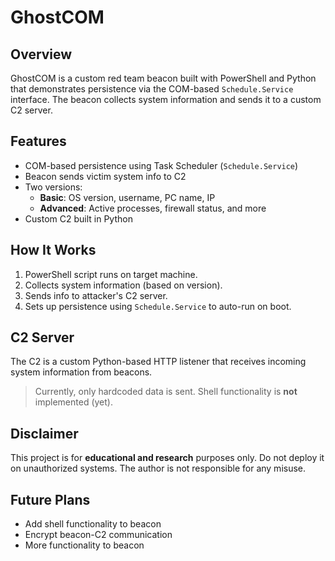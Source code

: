# GhostCOM

## Overview
GhostCOM is a custom red team beacon built with PowerShell and Python that demonstrates persistence via the COM-based `Schedule.Service` interface. The beacon collects system information and sends it to a custom C2 server.

## Features
- COM-based persistence using Task Scheduler (`Schedule.Service`)
- Beacon sends victim system info to C2
- Two versions:
  - **Basic**: OS version, username, PC name, IP
  - **Advanced**: Active processes, firewall status, and more
- Custom C2 built in Python

## How It Works
1. PowerShell script runs on target machine.
2. Collects system information (based on version).
3. Sends info to attacker's C2 server.
4. Sets up persistence using `Schedule.Service` to auto-run on boot.

## C2 Server
The C2 is a custom Python-based HTTP listener that receives incoming system information from beacons.

> Currently, only hardcoded data is sent. Shell functionality is **not** implemented (yet).

## Disclaimer
This project is for **educational and research** purposes only. Do not deploy it on unauthorized systems. The author is not responsible for any misuse.

## Future Plans
- Add shell functionality to beacon
- Encrypt beacon-C2 communication
- More functionality to beacon
